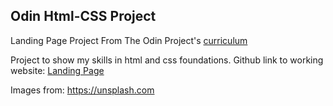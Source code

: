 ## Odin Html-CSS Project
Landing Page Project
From The Odin Project's [curriculum](https://www.theodinproject.com/paths/foundations/courses/foundations/lessons/landing-page)

Project to show my skills in html and css foundations.
Github link to working website: [Landing Page](https://mateuslucch.github.io/landing-page/)

Images from:
https://unsplash.com